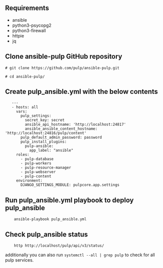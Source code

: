 ## Requirements

- ansible
- python3-psycopg2
- python3-firewall
- httpie
- jq

## Clone ansible-pulp GitHub repository

```
# git clone https://github.com/pulp/ansible-pulp.git

# cd ansible-pulp/
```

## Create pulp_ansible.yml with the below contents

```
   ---
   - hosts: all
     vars:
       pulp_settings:
         secret_key: secret
         ansible_api_hostname: 'http://localhost:24817'
         ansible_ansible_content_hostname: 'http://localhost:24816/pulp/content'
       pulp_default_admin_password: password
       pulp_install_plugins:
         pulp-ansible:
           app_label: "ansible"
     roles:
       - pulp-database
       - pulp-workers
       - pulp-resource-manager
       - pulp-webserver
       - pulp-content
     environment:
       DJANGO_SETTINGS_MODULE: pulpcore.app.settings
```

## Run pulp_ansible.yml playbook to deploy pulp_ansible

```
    ansible-playbook pulp_ansible.yml
```

## Check pulp_ansible status

```
    http http://localhost/pulp/api/v3/status/
```
additionally you can also run ```systemctl --all | grep pulp``` to check for all pulp services.
